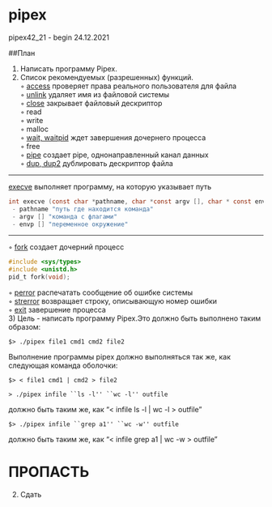 # pipex
pipex42_21 - begin 24.12.2021

##План
1) Написать программу Pipex.
2) Список рекомендуемых (разрешенных) функций. <br>
      ◦ [access](https://linux.die.net/man/2/access) проверяет права реального пользователя для файла <br>
      ◦ [unlink](https://man7.org/linux/man-pages/man2/unlink.2.html) удаляет имя из файловой системы <br>
      ◦ [close](https://linux.die.net/man/2/close) закрывает файловый дескриптор <br>
      ◦ read <br>
      ◦ write <br>
      ◦ malloc <br>
      ◦ [wait, waitpid](https://man7.org/linux/man-pages/man2/wait.2.html) ждет завершения дочернего процесса <br>
      ◦ free <br>
      ◦ [pipe](https://man7.org/linux/man-pages/man2/pipe.2.html) создает pipe, однонаправленный канал данных <br>
      ◦ [dup, dup2](https://man7.org/linux/man-pages/man2/dup.2.html) дублировать дескриптор файла <br>
---
   [execve](https://man7.org/linux/man-pages/man2/execve.2.html) выполняет программу, на которую указывает путь <br>
``` c
int execve (const char *pathname, char *const argv [], char * const envp []);
 - pathname "путь где находится команда"
 - argv [] "команда с флагами"
 - envp [] "переменное окружение"
```
---
◦ [fork](https://man7.org/linux/man-pages/man2/fork.2.html) создает дочерний процесс <br>
``` c
#include <sys/types>
#include <unistd.h>
pid_t fork(void);
```

◦ [perror]() распечатать сообщение об ошибке системы <br>
◦ [strerror](https://man7.org/linux/man-pages/man3/strerror.3.html) возвращает строку, описывающую номер ошибки <br>
◦ [exit](https://man7.org/linux/man-pages/man3/exit.3.html) завершение процесса <br>
3) Цель - написать программу Pipex.Это должно быть выполнено таким образом:
``` shell
$> ./pipex file1 cmd1 cmd2 file2 
```
Выполнение программы pipex должно выполняться так же, как следующая команда оболочки:
``` shell
$> < file1 cmd1 | cmd2 > file2
```
```shell
> ./pipex infile ``ls -l'' ``wc -l'' outfile
```
должно быть таким же, как “< infile ls -l | wc -l > outfile”
``` shell
$> ./pipex infile ``grep a1'' ``wc -w'' outfile
```
должно быть таким же, как “< infile grep a1 | wc -w > outfile”


# ПРОПАСТЬ


2) Сдать